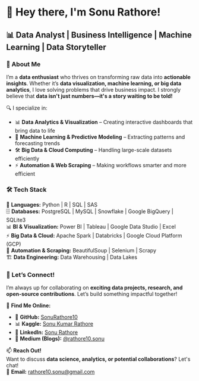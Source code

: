 # 👋 Hey there, I'm Sonu Rathore!  

## 📊 Data Analyst | Business Intelligence | Machine Learning | Data Storyteller  

### 👀 About Me  
I’m a **data enthusiast** who thrives on transforming raw data into **actionable insights**. Whether it’s **data visualization, machine learning, or big data analytics**, I love solving problems that drive business impact. I strongly believe that **data isn't just numbers—it's a story waiting to be told!**  

🔍 I specialize in:  
- 📊 **Data Analytics & Visualization** – Creating interactive dashboards that bring data to life  
- 🤖 **Machine Learning & Predictive Modeling** – Extracting patterns and forecasting trends  
- 🛠 **Big Data & Cloud Computing** – Handling large-scale datasets efficiently  
- ⚡ **Automation & Web Scraping** – Making workflows smarter and more efficient  

### 🛠 Tech Stack  
🚀 **Languages:** Python | R | SQL | SAS  
🗄️ **Databases:** PostgreSQL | MySQL | Snowflake | Google BigQuery | SQLite3  
📊 **BI & Visualization:** Power BI | Tableau | Google Data Studio | Excel  
⚡ **Big Data & Cloud:** Apache Spark | Databricks | Google Cloud Platform (GCP)  
🤖 **Automation & Scraping:** BeautifulSoup | Selenium | Scrapy  
🏗 **Data Engineering:** Data Warehousing | Data Lakes  

### 💬 Let’s Connect!  
I’m always up for collaborating on **exciting data projects, research, and open-source contributions**. Let’s build something impactful together!  

🔗 **Find Me Online:**  
- 🚀 **GitHub:** [SonuRathore10](https://github.com/SonuRathore10)  
- 📊 **Kaggle:** [Sonu Kumar Rathore](https://www.kaggle.com/sonukumarirathore)  
- 🔗 **LinkedIn:** [Sonu Rathore](https://www.linkedin.com/in/sonu-rathore-459b141b7/)  
- 📝 **Medium (Blogs):** [@rathore10.sonu](https://medium.com/@rathore10.sonu)  

📫 **Reach Out!**  
Want to discuss **data science, analytics, or potential collaborations**? Let's chat!  
📧 **Email:** [rathore10.sonu@gmail.com](mailto:rathore10.sonu@gmail.com)  
